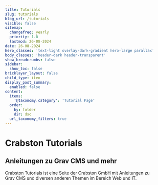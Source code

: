 ```yaml
---
title: Tutorials
slug: tutorials
blog_url: /tutorials
visible: false
sitemap:
  changefreq: yearly
  priority: 1.0
  lastmod: 26-08-2024
date: 26-08-2024
hero_classes: 'text-light overlay-dark-gradient hero-large parallax'
body_classes: 'header-dark header-transparent'
show_breadcrumbs: false
sidebar:
  show_toc: false
bricklayer_layout: false
child_type: item
display_post_summary:
  enabled: false
content:
  items: 
    '@taxonomy.category': 'Tutorial Page'
  order:
    by: folder
    dir: dsc
  url_taxonomy_filters: true
---
```


# Crabston Tutorials
## Anleitungen zu Grav CMS und mehr

Crabston Tutorials ist eine Seite der Crabston GmbH mit Anleitungen zu Grav CMS und diversen anderen Themen im Bereich Web und IT.
